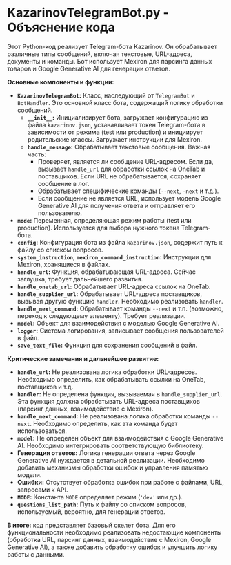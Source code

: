 # KazarinovTelegramBot.py - Объяснение кода

Этот Python-код реализует Telegram-бота Kazarinov.  Он обрабатывает различные типы сообщений, включая текстовые, URL-адреса, документы и команды. Бот использует Mexiron для парсинга данных товаров и Google Generative AI для генерации ответов.

**Основные компоненты и функции:**

* **`KazarinovTelegramBot`:**  Класс, наследующий от `TelegramBot` и `BotHandler`. Это основной класс бота, содержащий логику обработки сообщений.
    * **`__init__`:** Инициализирует бота, загружает конфигурацию из файла `kazarinov.json`, устанавливает токен Telegram-бота в зависимости от режима (test или production) и инициирует родительские классы.  Загружает инструкции для Mexiron.
    * **`handle_message`:** Обрабатывает текстовые сообщения.  Важная часть:
        * Проверяет, является ли сообщение URL-адресом. Если да, вызывает `handle_url` для обработки ссылок на OneTab и поставщиков.  Если URL не обрабатывается, сохраняет сообщение в лог.
        * Обрабатывает специфические команды (`--next`, `-next` и т.д.).
        * Если сообщение не является URL, использует модель Google Generative AI для получения ответа и отправляет его пользователю.
* **`mode`:** Переменная, определяющая режим работы (test или production). Используется для выбора нужного токена Telegram-бота.
* **`config`:** Конфигурация бота из файла `kazarinov.json`, содержит путь к файлу со списком вопросов.
* **`system_instruction`**, **`mexiron_command_instruction`:**  Инструкции для Mexiron, хранящиеся в файлах.
* **`handle_url`:** Функция, обрабатывающая URL-адреса. Сейчас заглушка, требует дальнейшего развития.
* **`handle_onetab_url`:**  Обрабатывает URL-адреса ссылок на OneTab.
* **`handle_supplier_url`:** Обрабатывает URL-адреса поставщиков, вызывая другую функцию `handler`.  Необходимо реализовать `handler`.
* **`handle_next_command`:**  Обрабатывает команды `--next` и т.п. (возможно, переход к следующему элементу). Требует реализации.
* **`model`:**  Объект для взаимодействия с моделью Google Generative AI.
* **`logger`:**  Система логирования, записывает сообщения пользователей в файл.
* **`save_text_file`:** Функция для сохранения сообщений в файл.

**Критические замечания и дальнейшее развитие:**

* **`handle_url`:** Не реализована логика обработки URL-адресов.  Необходимо определить, как обрабатывать ссылки на OneTab, поставщиков и т.д.
* **`handler`:**  Не определена функция, вызываемая в `handle_supplier_url`.  Эта функция должна обрабатывать URL-адреса поставщиков (парсинг данных, взаимодействие с Mexiron).
* **`handle_next_command`:** Не реализована логика обработки команды `--next`.  Необходимо определить, как эта команда будет использоваться.
* **`model`:** Не определен объект для взаимодействия с Google Generative AI. Необходимо интегрировать соответствующую библиотеку.
* **Генерация ответов:** Логика генерации ответа через Google Generative AI нуждается в детальной реализации.  Необходимо добавить механизмы обработки ошибок и управления памятью модели.
* **Ошибки:** Отсутствует обработка ошибок при работе с файлами, URL, запросами к API.
* **`MODE`:**  Константа `MODE` определяет режим (`'dev'` или др.).
* **`questions_list_path`:**  Путь к файлу со списком вопросов, используемый, вероятно, для генерации ответов.

**В итоге:** код представляет базовый скелет бота. Для его функциональности необходимо реализовать недостающие компоненты (обработка URL, парсинг данных, взаимодействие с Mexiron, Google Generative AI), а также добавить обработку ошибок и улучшить логику работы с данными.
